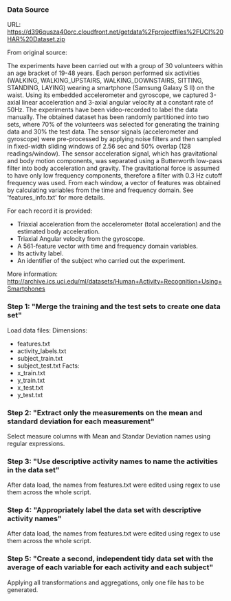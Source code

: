 
### Data Source

URL: https://d396qusza40orc.cloudfront.net/getdata%2Fprojectfiles%2FUCI%20HAR%20Dataset.zip

From original source:

The experiments have been carried out with a group of 30 volunteers within an age bracket of 19-48 years. Each person performed six activities (WALKING, WALKING_UPSTAIRS, WALKING_DOWNSTAIRS, SITTING, STANDING, LAYING) wearing a smartphone (Samsung Galaxy S II) on the waist. Using its embedded accelerometer and gyroscope, we captured 3-axial linear acceleration and 3-axial angular velocity at a constant rate of 50Hz. The experiments have been video-recorded to label the data manually. The obtained dataset has been randomly partitioned into two sets, where 70% of the volunteers was selected for generating the training data and 30% the test data. 
The sensor signals (accelerometer and gyroscope) were pre-processed by applying noise filters and then sampled in fixed-width sliding windows of 2.56 sec and 50% overlap (128 readings/window). The sensor acceleration signal, which has gravitational and body motion components, was separated using a Butterworth low-pass filter into body acceleration and gravity. The gravitational force is assumed to have only low frequency components, therefore a filter with 0.3 Hz cutoff frequency was used. From each window, a vector of features was obtained by calculating variables from the time and frequency domain. See 'features_info.txt' for more details. 

For each record it is provided:
- Triaxial acceleration from the accelerometer (total acceleration) and the estimated body acceleration.
- Triaxial Angular velocity from the gyroscope. 
- A 561-feature vector with time and frequency domain variables. 
- Its activity label. 
- An identifier of the subject who carried out the experiment.

More information: http://archive.ics.uci.edu/ml/datasets/Human+Activity+Recognition+Using+Smartphones

### Step 1: "Merge the training and the test sets to create one data set"

Load data files:
Dimensions:
- features.txt
- activity_labels.txt
- subject_train.txt
- subject_test.txt
Facts:
- x_train.txt
- y_train.txt
- x_test.txt
- y_test.txt

### Step 2: "Extract only the measurements on the mean and standard deviation for each measurement"

Select measure columns with Mean and Standar Deviation names using regular expressions.

### Step 3: "Use descriptive activity names to name the activities in the data set"

After data load, the names from features.txt were edited using regex to use them across the whole script.

### Step 4: "Appropriately label the data set with descriptive activity names"

After data load, the names from features.txt were edited using regex to use them across the whole script.

### Step 5:  "Create a second, independent tidy data set with the average of each variable for each activity and each subject"

Applying all transformations and aggregations, only one file has to be generated.

